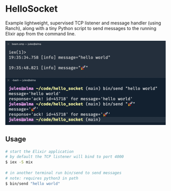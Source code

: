 # HelloSocket

Example lightweight, supervised TCP listener and message handler (using Ranch), along with a tiny Python script to send messages to the running Elixir app from the command line.

![Command line screenshot of usage](screenshot.png)

## Usage

```bash
# start the Elixir application
# by default the TCP listener will bind to port 4000
$ iex -S mix

# in another terminal run bin/send to send messages
# note: requires python3 in path
$ bin/send "hello world"
```
